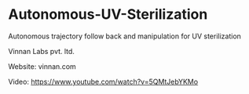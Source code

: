 # Autonomous-UV-Sterilization
Autonomous trajectory follow back and manipulation for UV sterilization

Vinnan Labs pvt. ltd.

Website: vinnan.com

Video: https://www.youtube.com/watch?v=5QMtJebYKMo
